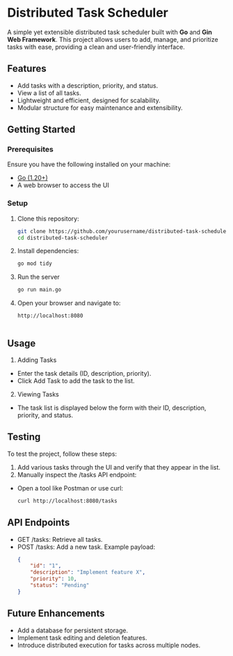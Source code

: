 # Distributed Task Scheduler

A simple yet extensible distributed task scheduler built with **Go** and **Gin Web Framework**. This project allows users to add, manage, and prioritize tasks with ease, providing a clean and user-friendly interface.

## Features
- Add tasks with a description, priority, and status.
- View a list of all tasks.
- Lightweight and efficient, designed for scalability.
- Modular structure for easy maintenance and extensibility.

## Getting Started

### Prerequisites
Ensure you have the following installed on your machine:
- [Go (1.20+)](https://go.dev/dl/)
- A web browser to access the UI

### Setup
1. Clone this repository:
   ```bash
   git clone https://github.com/yourusername/distributed-task-scheduler.git
   cd distributed-task-scheduler
2. Install dependencies:
    ```bash
    go mod tidy
3. Run the server
    ```bash
    go run main.go
4. Open your browser and navigate to:
    ```arduino
    http://localhost:8080
    

## Usage
1. Adding Tasks

- Enter the task details (ID, description, priority).
- Click Add Task to add the task to the list.

2. Viewing Tasks
- The task list is displayed below the form with their ID, description, priority, and status.

## Testing
To test the project, follow these steps:

1. Add various tasks through the UI and verify that they appear in the list.
2. Manually inspect the /tasks API endpoint:
- Open a tool like Postman or use curl:
    ```bash
    curl http://localhost:8080/tasks

## API Endpoints
- GET /tasks: Retrieve all tasks.
- POST /tasks: Add a new task.
Example payload:
    ```json
    {
        "id": "1",
        "description": "Implement feature X",
        "priority": 10,
        "status": "Pending"
    }

## Future Enhancements
- Add a database for persistent storage.
- Implement task editing and deletion features.
- Introduce distributed execution for tasks across multiple nodes.